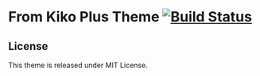 # From Kiko Plus Theme [![Build Status](https://travis-ci.org/thesowah/jekyllbase.svg?branch=gh-pages)](https://travis-ci.org/thesowah/jekyllbase)

## License

This theme is released under MIT License.
